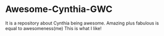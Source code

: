 # Awesome-Cynthia-GWC
It is a repository about Cynthia being awesome. Amazing plus fabulous is equal to awesomeness(me) This is what I like!
